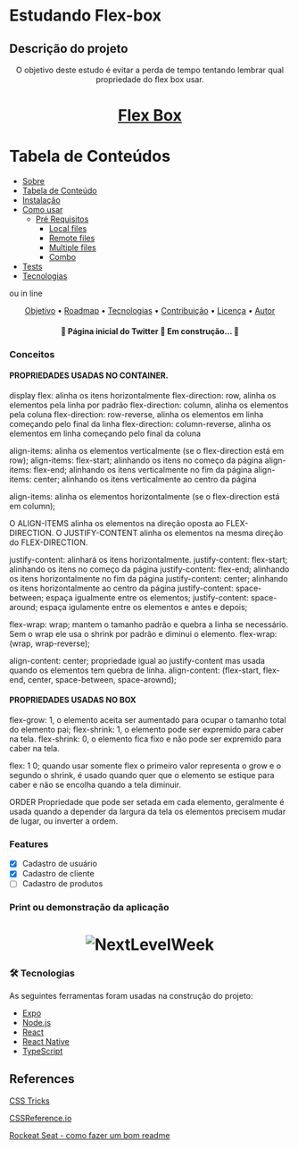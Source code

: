 # Estudando Flex-box

## Descrição do projeto
<p align="center">O objetivo deste estudo é evitar a perda de tempo tentando lembrar qual propriedade do flex box usar.</p>

<h1 align="center">
  <a href=""> Flex Box<a>
</h1>

Tabela de Conteúdos
================================================
<!--ts-->
  * [Sobre](#Sobre)
  * [Tabela de Conteúdo](#tabela-de-conteudo)
  * [Instalação](#instalacao)
  * [Como usar](#como-usar)
    * [Pré Requisitos](#pre-requisitos)
      * [Local files](#local-files)
      * [Remote files](#remote-files)
      * [Multiple files](#multiple-files)
      * [Combo](#combo)
   * [Tests](#testes)
   * [Tecnologias](#tecnologias)
<!--te-->

ou in line

<p align="center">
 <a href="#objetivo">Objetivo</a> •
 <a href="#roadmap">Roadmap</a> •
 <a href="#tecnologias">Tecnologias</a> •
 <a href="#contribuicao">Contribuição</a> •
 <a href="#licenc-a">Licença</a> •
 <a href="#autor">Autor</a>
</p>

<h4 align="center">
	🚧  Página inicial do Twitter 🚀 Em construção...  🚧
</h4>

### Conceitos

#### PROPRIEDADES USADAS NO CONTAINER.
 <p>display flex: alinha os itens horizontalmente
  flex-direction: row, alinha os elementos pela linha por padrão
  flex-direction: column, alinha os elementos pela coluna
  flex-direction: row-reverse, alinha os elementos em linha começando pelo final da linha
  flex-direction: column-reverse, alinha os elementos em linha começando pelo final da coluna</p>
  <p>
  align-items: alinha os elementos verticalmente (se o flex-direction está em row);
  align-items: flex-start; alinhando os itens no começo da página
  align-items: flex-end; alinhando os itens verticalmente  no fim da página
  align-items: center; alinhando os itens verticalmente  ao centro da página

  align-items: alinha os elementos horizontalmente (se o flex-direction está em column);

  O ALIGN-ITEMS alinha os elementos na direção oposta ao FLEX-DIRECTION.
  O JUSTIFY-CONTENT alinha os elementos na mesma direção do FLEX-DIRECTION.

  justify-content: alinhará os itens horizontalmente.
  justify-content: flex-start; alinhando os itens no começo da página
  justify-content: flex-end; alinhando os itens horizontalmente no fim da página
  justify-content: center; alinhando os itens horizontalmente ao centro da página
  justify-content: space-between; espaça igualmente entre os elementos;
  justify-content: space-around; espaça igulamente entre os elementos e antes e depois;

  flex-wrap: wrap; mantem o tamanho padrão e quebra a linha se necessário. Sem o wrap ele usa o shrink por
                   padrão e diminui o elemento.
  flex-wrap: (wrap, wrap-reverse);

  align-content: center; propriedade igual ao justify-content mas usada quando os elementos tem quebra de
                  linha.
  align-content: (flex-start, flex-end, center, space-between, space-arownd);
  </p>


#### PROPRIEDADES USADAS NO BOX
  <p>flex-grow: 1, o elemento aceita ser aumentado para ocupar o tamanho total do elemento pai;
  flex-shrink: 1, o elemento pode ser expremido para caber na tela.
  flex-shrink: 0, o elemento fica fixo e não pode ser expremido para caber na tela.

  flex: 1 0; quando usar somente flex o primeiro valor representa o grow e o segundo o shrink,
  é usado quando quer que o elemento se estique para caber e não se encolha quando a tela diminuir.
</p>
<p>
  ORDER
  Propriedade que pode ser setada em cada elemento, geralmente é usada quando a depender da largura da tela os elementos precisem mudar de lugar, ou inverter a ordem.
</p>

### Features

- [x] Cadastro de usuário
- [x] Cadastro de cliente
- [ ] Cadastro de produtos

### Print ou demonstração da aplicação

<h1 align="center">
  <img alt="NextLevelWeek" title="#NextLevelWeek" src="./assets/banner.png" />
</h1>

### 🛠 Tecnologias

As seguintes ferramentas foram usadas na construção do projeto:

- [Expo](https://expo.io/)
- [Node.js](https://nodejs.org/en/)
- [React](https://pt-br.reactjs.org/)
- [React Native](https://reactnative.dev/)
- [TypeScript](https://www.typescriptlang.org/)

## References
<p><a href="https://css-tricks.com/snippets/css/a-guide-to-flexbox/">CSS Tricks<a></p>
<p><a href="https://cssreference.io/flexbox/">CSSReference.io<a></p>
<p><a href="https://blog.rocketseat.com.br/como-fazer-um-bom-readme/">Rockeat Seat - como fazer um bom readme</a></p>
